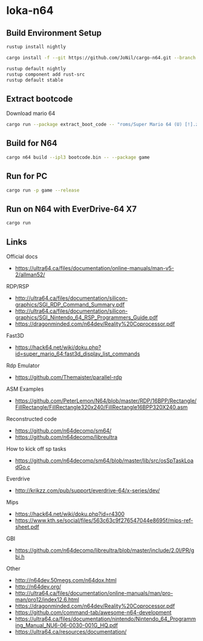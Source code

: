 # loka-n64

## Build Environment Setup

```bash
rustup install nightly

cargo install -f --git https://github.com/JoNil/cargo-n64.git --branch master cargo-n64

rustup default nightly
rustup component add rust-src
rustup default stable
```

## Extract bootcode

Download mario 64

```bash
cargo run --package extract_boot_code -- "roms/Super Mario 64 (U) [!].z64"
```

## Build for N64

```bash
cargo n64 build --ipl3 bootcode.bin -- --package game
```

## Run for PC

```bash
cargo run -p game --release
```

## Run on N64 with EverDrive-64 X7

```bash
cargo run
```

## Links

Official docs
- https://ultra64.ca/files/documentation/online-manuals/man-v5-2/allman52/

RDP/RSP
- http://ultra64.ca/files/documentation/silicon-graphics/SGI_RDP_Command_Summary.pdf
- http://ultra64.ca/files/documentation/silicon-graphics/SGI_Nintendo_64_RSP_Programmers_Guide.pdf
- https://dragonminded.com/n64dev/Reality%20Coprocessor.pdf

Fast3D
- https://hack64.net/wiki/doku.php?id=super_mario_64:fast3d_display_list_commands

Rdp Emulator
- https://github.com/Themaister/parallel-rdp

ASM Examples
- https://github.com/PeterLemon/N64/blob/master/RDP/16BPP/Rectangle/FillRectangle/FillRectangle320x240/FillRectangle16BPP320X240.asm

Reconstructed code
- https://github.com/n64decomp/sm64/
- https://github.com/n64decomp/libreultra

How to kick off sp tasks
- https://github.com/n64decomp/sm64/blob/master/lib/src/osSpTaskLoadGo.c

Everdrive
- http://krikzz.com/pub/support/everdrive-64/x-series/dev/

Mips
- https://hack64.net/wiki/doku.php?id=r4300
- https://www.kth.se/social/files/563c63c9f276547044e8695f/mips-ref-sheet.pdf

GBI
- https://github.com/n64decomp/libreultra/blob/master/include/2.0I/PR/gbi.h

Other
- http://n64dev.50megs.com/n64dox.html
- http://n64dev.org/
- http://ultra64.ca/files/documentation/online-manuals/man/pro-man/pro12/index12.6.html
- https://dragonminded.com/n64dev/Reality%20Coprocessor.pdf
- https://github.com/command-tab/awesome-n64-development
- https://ultra64.ca/files/documentation/nintendo/Nintendo_64_Programming_Manual_NU6-06-0030-001G_HQ.pdf
- https://ultra64.ca/resources/documentation/